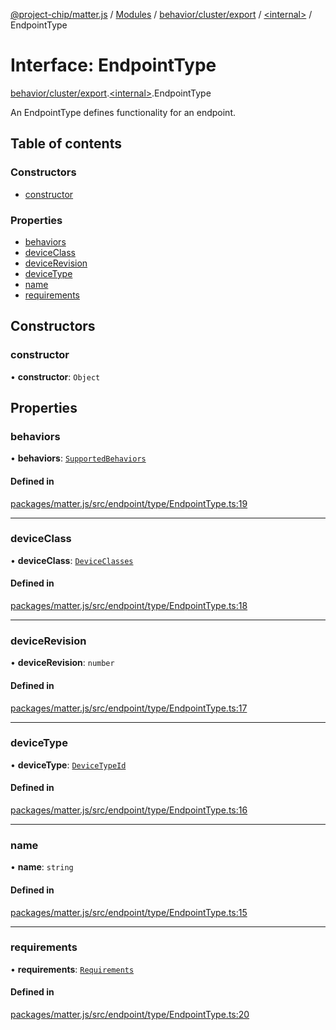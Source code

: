[@project-chip/matter.js](../README.md) / [Modules](../modules.md) / [behavior/cluster/export](../modules/behavior_cluster_export.md) / [\<internal\>](../modules/behavior_cluster_export._internal_.md) / EndpointType

# Interface: EndpointType

[behavior/cluster/export](../modules/behavior_cluster_export.md).[\<internal\>](../modules/behavior_cluster_export._internal_.md).EndpointType

An EndpointType defines functionality for an endpoint.

## Table of contents

### Constructors

- [constructor](behavior_cluster_export._internal_.EndpointType-1.md#constructor)

### Properties

- [behaviors](behavior_cluster_export._internal_.EndpointType-1.md#behaviors)
- [deviceClass](behavior_cluster_export._internal_.EndpointType-1.md#deviceclass)
- [deviceRevision](behavior_cluster_export._internal_.EndpointType-1.md#devicerevision)
- [deviceType](behavior_cluster_export._internal_.EndpointType-1.md#devicetype)
- [name](behavior_cluster_export._internal_.EndpointType-1.md#name)
- [requirements](behavior_cluster_export._internal_.EndpointType-1.md#requirements)

## Constructors

### constructor

• **constructor**: `Object`

## Properties

### behaviors

• **behaviors**: [`SupportedBehaviors`](../modules/behavior_cluster_export._internal_.md#supportedbehaviors)

#### Defined in

[packages/matter.js/src/endpoint/type/EndpointType.ts:19](https://github.com/project-chip/matter.js/blob/2d9f2165d2672864fda3496a6d0d5f93597f82c6/packages/matter.js/src/endpoint/type/EndpointType.ts#L19)

___

### deviceClass

• **deviceClass**: [`DeviceClasses`](../enums/device_export.DeviceClasses.md)

#### Defined in

[packages/matter.js/src/endpoint/type/EndpointType.ts:18](https://github.com/project-chip/matter.js/blob/2d9f2165d2672864fda3496a6d0d5f93597f82c6/packages/matter.js/src/endpoint/type/EndpointType.ts#L18)

___

### deviceRevision

• **deviceRevision**: `number`

#### Defined in

[packages/matter.js/src/endpoint/type/EndpointType.ts:17](https://github.com/project-chip/matter.js/blob/2d9f2165d2672864fda3496a6d0d5f93597f82c6/packages/matter.js/src/endpoint/type/EndpointType.ts#L17)

___

### deviceType

• **deviceType**: [`DeviceTypeId`](../modules/datatype_export.md#devicetypeid)

#### Defined in

[packages/matter.js/src/endpoint/type/EndpointType.ts:16](https://github.com/project-chip/matter.js/blob/2d9f2165d2672864fda3496a6d0d5f93597f82c6/packages/matter.js/src/endpoint/type/EndpointType.ts#L16)

___

### name

• **name**: `string`

#### Defined in

[packages/matter.js/src/endpoint/type/EndpointType.ts:15](https://github.com/project-chip/matter.js/blob/2d9f2165d2672864fda3496a6d0d5f93597f82c6/packages/matter.js/src/endpoint/type/EndpointType.ts#L15)

___

### requirements

• **requirements**: [`Requirements`](behavior_cluster_export._internal_.EndpointType.Requirements.md)

#### Defined in

[packages/matter.js/src/endpoint/type/EndpointType.ts:20](https://github.com/project-chip/matter.js/blob/2d9f2165d2672864fda3496a6d0d5f93597f82c6/packages/matter.js/src/endpoint/type/EndpointType.ts#L20)
